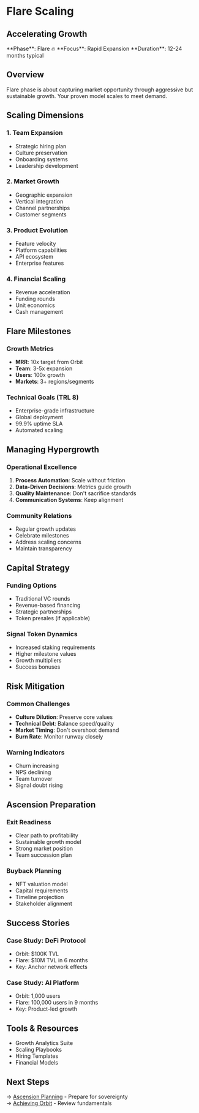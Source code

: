 # Flare Scaling

## Accelerating Growth

<div class="arena-card" markdown="1">
**Phase**: Flare 🔥  
**Focus**: Rapid Expansion  
**Duration**: 12-24 months typical
</div>

## Overview

Flare phase is about capturing market opportunity through aggressive but sustainable growth. Your proven model scales to meet demand.

## Scaling Dimensions

### 1. Team Expansion
- Strategic hiring plan
- Culture preservation
- Onboarding systems
- Leadership development

### 2. Market Growth
- Geographic expansion
- Vertical integration
- Channel partnerships
- Customer segments

### 3. Product Evolution
- Feature velocity
- Platform capabilities
- API ecosystem
- Enterprise features

### 4. Financial Scaling
- Revenue acceleration
- Funding rounds
- Unit economics
- Cash management

## Flare Milestones

### Growth Metrics
- **MRR**: 10x target from Orbit
- **Team**: 3-5x expansion
- **Users**: 100x growth
- **Markets**: 3+ regions/segments

### Technical Goals (TRL 8)
- Enterprise-grade infrastructure
- Global deployment
- 99.9% uptime SLA
- Automated scaling

## Managing Hypergrowth

### Operational Excellence
1. **Process Automation**: Scale without friction
2. **Data-Driven Decisions**: Metrics guide growth
3. **Quality Maintenance**: Don't sacrifice standards
4. **Communication Systems**: Keep alignment

### Community Relations
- Regular growth updates
- Celebrate milestones
- Address scaling concerns
- Maintain transparency

## Capital Strategy

### Funding Options
- Traditional VC rounds
- Revenue-based financing
- Strategic partnerships
- Token presales (if applicable)

### Signal Token Dynamics
- Increased staking requirements
- Higher milestone values
- Growth multipliers
- Success bonuses

## Risk Mitigation

### Common Challenges
- **Culture Dilution**: Preserve core values
- **Technical Debt**: Balance speed/quality
- **Market Timing**: Don't overshoot demand
- **Burn Rate**: Monitor runway closely

### Warning Indicators
- Churn increasing
- NPS declining
- Team turnover
- Signal doubt rising

## Ascension Preparation

### Exit Readiness
- Clear path to profitability
- Sustainable growth model
- Strong market position
- Team succession plan

### Buyback Planning
- NFT valuation model
- Capital requirements
- Timeline projection
- Stakeholder alignment

## Success Stories

### Case Study: DeFi Protocol
- Orbit: $100K TVL
- Flare: $10M TVL in 6 months
- Key: Anchor network effects

### Case Study: AI Platform
- Orbit: 1,000 users
- Flare: 100,000 users in 9 months
- Key: Product-led growth

## Tools & Resources

- Growth Analytics Suite
- Scaling Playbooks
- Hiring Templates
- Financial Models

## Next Steps

→ [Ascension Planning](ascension-planning.md) - Prepare for sovereignty  
→ [Achieving Orbit](achieving-orbit.md) - Review fundamentals
